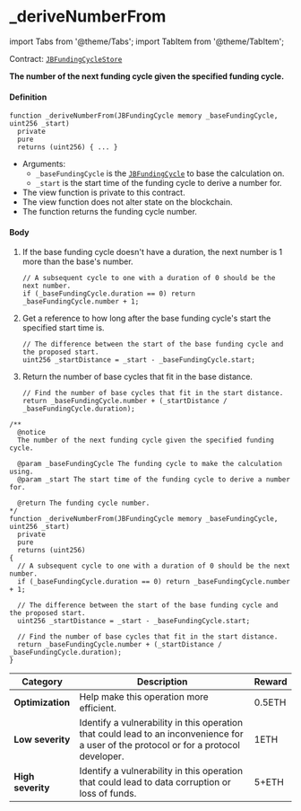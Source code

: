 # \_deriveNumberFrom

import Tabs from '@theme/Tabs';
import TabItem from '@theme/TabItem';

Contract: [`JBFundingCycleStore`](/dev/api/contracts/jbfundingcyclestore/README.md)​

<Tabs>
<TabItem value="Step by step" label="Step by step">

**The number of the next funding cycle given the specified funding cycle.**

#### Definition

```
function _deriveNumberFrom(JBFundingCycle memory _baseFundingCycle, uint256 _start)
  private
  pure
  returns (uint256) { ... }
```

- Arguments:
  - `_baseFundingCycle` is the [`JBFundingCycle`](/dev/api/data-structures/jbfundingcycle.md) to base the calculation on.
  - `_start` is the start time of the funding cycle to derive a number for.
- The view function is private to this contract.
- The view function does not alter state on the blockchain.
- The function returns the funding cycle number.

#### Body

1.  If the base funding cycle doesn't have a duration, the next number is 1 more than the base's number.

    ```
    // A subsequent cycle to one with a duration of 0 should be the next number.
    if (_baseFundingCycle.duration == 0) return _baseFundingCycle.number + 1;
    ```

2.  Get a reference to how long after the base funding cycle's start the specified start time is.

    ```
    // The difference between the start of the base funding cycle and the proposed start.
    uint256 _startDistance = _start - _baseFundingCycle.start;
    ```

3.  Return the number of base cycles that fit in the base distance.

    ```
    // Find the number of base cycles that fit in the start distance.
    return _baseFundingCycle.number + (_startDistance / _baseFundingCycle.duration);
    ```

</TabItem>

<TabItem value="Code" label="Code">

```
/**
  @notice
  The number of the next funding cycle given the specified funding cycle.

  @param _baseFundingCycle The funding cycle to make the calculation using.
  @param _start The start time of the funding cycle to derive a number for.

  @return The funding cycle number.
*/
function _deriveNumberFrom(JBFundingCycle memory _baseFundingCycle, uint256 _start)
  private
  pure
  returns (uint256)
{
  // A subsequent cycle to one with a duration of 0 should be the next number.
  if (_baseFundingCycle.duration == 0) return _baseFundingCycle.number + 1;

  // The difference between the start of the base funding cycle and the proposed start.
  uint256 _startDistance = _start - _baseFundingCycle.start;

  // Find the number of base cycles that fit in the start distance.
  return _baseFundingCycle.number + (_startDistance / _baseFundingCycle.duration);
}
```

</TabItem>

<TabItem value="Bug bounty" label="Bug bounty">

| Category          | Description                                                                                                                            | Reward |
| ----------------- | -------------------------------------------------------------------------------------------------------------------------------------- | ------ |
| **Optimization**  | Help make this operation more efficient.                                                                                               | 0.5ETH |
| **Low severity**  | Identify a vulnerability in this operation that could lead to an inconvenience for a user of the protocol or for a protocol developer. | 1ETH   |
| **High severity** | Identify a vulnerability in this operation that could lead to data corruption or loss of funds.                                        | 5+ETH  |

</TabItem>
</Tabs>
